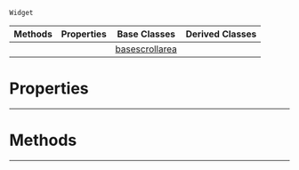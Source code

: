  `Widget`

|Methods|Properties|Base Classes|Derived Classes|
|---|---|---|---|
| | |[basescrollarea](https://plasmaengine.github.io/PlasmaDocs/Plasma1/C++/code_reference/class_reference/basescrollarea.md)| |


 #  Properties


---  
 #  Methods


---  
 

 